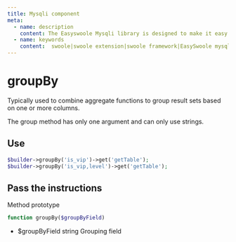 ```yaml
---
title: Mysqli component
meta:
  - name: description
    content: The Easyswoole Mysqli library is designed to make it easy for users to make a database call in an object-oriented form. And provide basic support for advanced usage such as Orm components.
  - name: keywords
    content:  swoole|swoole extension|swoole framework|EasySwoole mysqli|EasySwoole ORM|Swoole mysqli coroutine client|swoole ORM
---
```

# groupBy

Typically used to combine aggregate functions to group result sets based on one or more columns.

The group method has only one argument and can only use strings.

## Use

```php
$builder->groupBy('is_vip')->get('getTable');
$builder->groupBy('is_vip,level')->get('getTable');
```


## Pass the instructions

Method prototype
```php
function groupBy($groupByField)
```

- $groupByField string Grouping field
